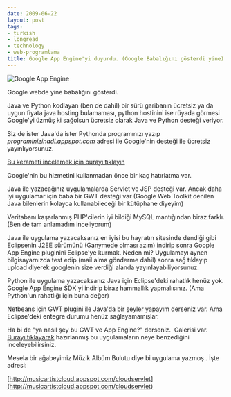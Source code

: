 ```yaml
---
date: 2009-06-22
layout: post
tags:
- turkish
- longread
- technology
- web-programlama
title: Google App Engine'yi duyurdu. (Google Babalığını gösterdi yine)
---
```


![](/images/appengine_lowres.gif "Google App Engine")

Google webde yine babalığını gösterdi.

Java ve Python kodlayan (ben de dahil) bir sürü garibanın ücretsiz ya da uygun fiyata java hosting bulamaması, python hostinini ise rüyada görmesi Google'yi üzmüş ki sağolsun ücretsiz olarak Java ve Python desteği veriyor.

Siz de ister Java'da ister Pythonda programınızı yazıp _programinizinadi.appspot.com_ adresi ile Google'nin desteği ile ücretsiz yayınlıyorsunuz.

[Bu kerameti incelemek için burayı tıklayın](http://code.google.com/intl/tr-TR/appengine/)

Google'nin bu hizmetini kullanmadan önce bir kaç hatırlatma var.

Java ile yazacağınız uygulamalarda Servlet ve JSP desteği var. Ancak daha iyi uygulamar için baba bir GWT desteği var (Google Web Toolkit denilen Java bilenlerin kolayca kullanabileceği bir kütüphane diyeyim)

Veritabanı kaşarlanmış PHP'cilerin iyi bildiği MySQL mantığından biraz farklı. (Ben de tam anlamadım inceliyorum)

Java ile uygulama yazacaksanız en iyisi bu hayratın sitesinde dendiği gibi Eclipsenin J2EE sürümünü (Ganymede olması azım) indirip sonra Goople App Engine pluginini Eclipse'ye kurmak. Neden mi? Uygulamayı aynen bilgisayarnızda test edip (mail alma gönderme dahil) sonra sağ tıklayıp upload diyerek googlenin size verdiği alanda yayınlayabiliyorsunuz.

Python ile uygulama yazacaksanız Java için Eclipse'deki rahatlık henüz yok. Google App Engine SDK'yi indirip biraz hammallık yapmalısınız. (Ama Python'un rahatlığı için buna değer)

Netbeans için GWT plugini ile Java'da bir şeyler yapayım derseniz var. Ama Eclipse'deki entegre durumu henüz sağlayamamışlar.

Ha bi de "ya nasıl şey bu GWT ve App Engine?" derseniz.  Galerisi var. [Burayı tıklayarak](http://appgallery.appspot.com/) hazırlanmış bu uygulamaların neye benzediğini inceleyebilirsiniz.

Mesela bir ağabeyimiz Müzik Albüm Bulutu diye bi uygulama yazmoş . İşte adresi:

[http://musicartistcloud.appspot.com/cloudservlet](http://musicartistcloud.appspot.com/cloudservlet)
